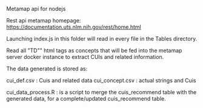 Metamap api for nodejs

Rest api metamap homepage: https://documentation.uts.nlm.nih.gov/rest/home.html

Launching index.js in this folder will read in every file in the Tables directory. 

Read all "TD"" html tags as concepts that will be fed into the metamap server docker instance to extract CUIs and related information. 

The data generated is stored as: 

cui_def.csv : Cuis and related data
cui_concept.csv : actual strings and Cuis

cui_data_process.R : is a script to merge the cuis_recommend table with the generated data, for a complete/updated cuis_recommend table.


